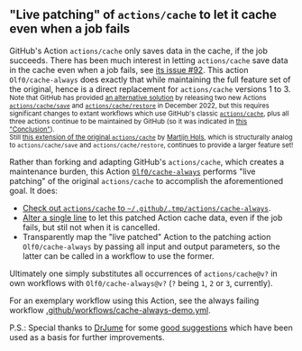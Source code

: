 ## "Live patching" of `actions/cache` to let it cache even when a job fails

GitHub's Action `actions/cache` only saves data in the cache, if the job succeeds.  There has been much interest in letting `actions/cache` save data in the cache even when a job fails, see [its issue \#92](https://github.com/actions/cache/issues/92).  This action `Olf0/cache-always` does exactly that while maintaining the full feature set of the original, hence is a direct replacement for `actions/cache` versions 1 to 3.<br />
<sub>Note that GitHub has provided [an alternative solution](https://github.com/actions/cache/discussions/1020) by releasing two new Actions [`actions/cache/save`](https://github.com/actions/cache/tree/main/save) and [`actions/cache/restore`](https://github.com/actions/cache/tree/main/restore) in December 2022, but this requires significant changes to extant workflows which use GitHub's classic [`actions/cache`](https://github.com/actions/cache), plus all three actions continue to be maintained by GitHub (so it was indicated in [this "Conclusion"](https://github.com/actions/cache/discussions/1020#discussion-4635717)).<br />
Still [this extension of the original `actions/cache`](https://github.com/MartijnHols/actions-cache) by [Martijn Hols](https://github.com/MartijnHols), which is structurally analog to `actions/cache/save` and `actions/cache/restore`, continues to provide a larger feature set!</sub>

Rather than forking and adapting GitHub's `actions/cache`, which creates a maintenance burden, this Action [`Olf0/cache-always`](https://github.com/Olf0/cache-always/blob/main/action.yml) performs "live patching" of the original `actions/cache` to accomplish the aforementioned goal.  It does:
- [Check out `actions/cache` to `~/.github/.tmp/actions/cache-always`](https://github.com/Olf0/cache-always/blob/main/action.yml#L27-L32).
- [Alter a single line](https://github.com/Olf0/cache-always/blob/main/action.yml#L34-L35) to let this patched Action cache data, even if the job fails, but stil not when it is cancelled.
- Transparently map the "live patched" Action to the patching action `Olf0/cache-always` by passing all input and output parameters, so the latter can be called in a workflow to use the former.

Ultimately one simply substitutes all occurrences of `actions/cache@v?` in own workflows with `Olf0/cache-always@v?` (`?` being `1`, `2` or `3`, currently).<br />

For an exemplary workflow using this Action, see the always failing workflow [.github/workflows/cache-always-demo.yml](https://github.com/Olf0/cache-always/blob/main/.github/workflows/cache-always-demo.yml).

P.S.: Special thanks to [DrJume](https://github.com/DrJume) for some [good suggestions](https://github.com/actions/cache/issues/92#issuecomment-1263067512) which have been used as a basis for further improvements.
